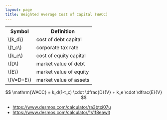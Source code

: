 ```yaml
---
layout: page
title: Weighted Average Cost of Capital (WACC)
---
```


<table>
<tr>
<th>Symbol</th>
<th>Definition</th>
</tr>
<tr>
<td>\(k_d\)</td>
<td>cost of debt capital</td>
</tr>
<tr>
<td>\(t_c\)</td>
<td>corporate tax rate</td>
</tr>
<tr>
<td>\(k_e\)</td>
<td>cost of equity capital</td>
</tr>
<tr>
<td>\(D\)</td>
<td>market value of debt</td>
</tr>
<tr>
<td>\(E\)</td>
<td>market value of equity</td>
</tr>
<tr>
<td>\(V=D+E\)</td>
<td>market value of assets</td>
</tr>
</table>

$$
\mathrm{WACC} = k_d(1-t_c) \cdot \dfrac{D}{V} + k_e \cdot \dfrac{E}{V}
$$

- <https://www.desmos.com/calculator/ra3btxi07u>
- <https://www.desmos.com/calculator/1s1f8eawlt>